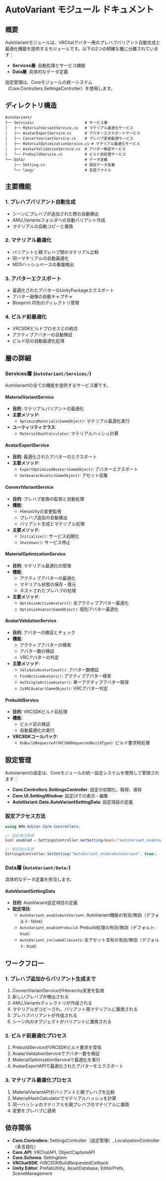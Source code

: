 # AutoVariant モジュール ドキュメント

## 概要

AutoVariantモジュールは、VRChatアバター用のプレハブバリアント自動生成と最適化機能を提供するモジュールです。以下の2つの明確な層に分離されています：

- **Services層**: 自動処理とサービス機能
- **Data層**: 具体的なデータ定義

設定管理は、Coreモジュールの統一システム（Core.Controllers.SettingsController）を使用します。

## ディレクトリ構造

```
AutoVariant/
├── Services/                       # サービス層
│   ├── MaterialVariantService.cs   # マテリアル最適化サービス
│   ├── AvatarExportService.cs      # アバターエクスポートサービス
│   ├── ConvertVariantService.cs    # プレハブ変換監視サービス
│   ├── MaterialOptimizationService.cs # マテリアル最適化サービス
│   ├── AvatarValidationService.cs  # アバター検証サービス
│   └── PrebuildService.cs          # ビルド前処理サービス
└── Data/                           # データ定義
    ├── Setting.cs                  # 設定データ定義
    └── lang/                       # 言語ファイル
```

## 主要機能

### 1. プレハブバリアント自動生成
- シーンにプレハブが追加された際の自動検出
- AMU_Variantsフォルダへの自動バリアント作成
- マテリアルの自動コピーと置換

### 2. マテリアル最適化
- バリアントと親プレハブ間のマテリアル比較
- 同一マテリアルの自動最適化
- MD5ハッシュベースの重複検出

### 3. アバターエクスポート
- 最適化されたアバターのUnityPackageエクスポート
- アバター画像の自動キャプチャ
- Blueprint ID別のディレクトリ管理

### 4. ビルド前最適化
- VRCSDKビルドプロセスとの統合
- アクティブアバターの自動検証
- ビルド前の自動最適化処理

## 層の詳細

### Services層 (`AutoVariant/Services/`)

AutoVariantの全ての機能を提供するサービス層です。

#### MaterialVariantService
- **目的**: マテリアルバリアントの最適化
- **主要メソッド**:
  - `OptimizeMaterials(GameObject)`: マテリアル最適化実行
- **ユーティリティクラス**:
  - `MaterialHashCalculator`: マテリアルハッシュ計算

#### AvatarExportService
- **目的**: 最適化されたアバターのエクスポート
- **主要メソッド**:
  - `ExportOptimizedAvatar(GameObject)`: アバターエクスポート
  - `GetAvatarAssets(GameObject)`: アセット収集

#### ConvertVariantService
- **目的**: プレハブ変換の監視と自動処理
- **機能**:
  - Hierarchyの変更監視
  - プレハブ追加の自動検出
  - バリアント生成とマテリアル処理
- **主要メソッド**:
  - `Initialize()`: サービス初期化
  - `Shutdown()`: サービス停止

#### MaterialOptimizationService
- **目的**: マテリアル最適化の管理
- **機能**:
  - アクティブアバターの最適化
  - マテリアル状態の保存・復元
  - ネストされたプレハブの処理
- **主要メソッド**:
  - `OptimizeActiveAvatars()`: 全アクティブアバター最適化
  - `OptimizeAvatar(GameObject)`: 個別アバター最適化

#### AvatarValidationService
- **目的**: アバターの検証とチェック
- **機能**:
  - アクティブアバターの検索
  - アバター数の検証
  - VRCアバターの判定
- **主要メソッド**:
  - `ValidateAvatarCount()`: アバター数検証
  - `FindActiveAvatars()`: アクティブアバター検索
  - `GetSingleActiveAvatar()`: 単一アクティブアバター取得
  - `IsVRCAvatar(GameObject)`: VRCアバター判定

#### PrebuildService
- **目的**: VRCSDKビルド前処理
- **機能**:
  - ビルド前の検証
  - 自動最適化の実行
- **VRCSDKコールバック**:
  - `OnBuildRequested(VRCSDKRequestedBuildType)`: ビルド要求時処理

## 設定管理

AutoVariantの設定は、Coreモジュールの統一設定システムを使用して管理されます：

- **Core.Controllers.SettingsController**: 設定の初期化、取得、保存
- **Core.UI.SettingWindow**: 設定UIでの表示・編集
- **AutoVariant.Data.AutoVariantSettingData**: 設定項目の定義

### 設定アクセス方法

```csharp
using AMU.Editor.Core.Controllers;

// 設定値の取得
bool enabled = SettingsController.GetSetting<bool>("AutoVariant_enableAutoVariant", false);

// 設定値の変更
SettingsController.SetSetting("AutoVariant_enableAutoVariant", true);
```

### Data層 (`AutoVariant/Data/`)

具体的なデータ定義を担当します。

#### AutoVariantSettingData
- **目的**: AutoVariant設定項目の定義
- **設定項目**:
  - `AutoVariant_enableAutoVariant`: AutoVariant機能の有効/無効（デフォルト: false）
  - `AutoVariant_enablePrebuild`: Prebuild処理の有効/無効（デフォルト: true）
  - `AutoVariant_includeAllAssets`: 全アセット含有の有効/無効（デフォルト: true）

## ワークフロー

### 1. プレハブ追加からバリアント生成まで
1. ConvertVariantServiceがHierarchy変更を監視
2. 新しいプレハブが検出される
3. AMU_Variantsディレクトリが作成される
4. マテリアルがコピーされ、バリアント用マテリアルに置換される
5. プレハブバリアントが作成される
6. シーン内のオブジェクトがバリアントに置換される

### 2. ビルド前最適化プロセス
1. PrebuildServiceがVRCSDKビルド要求を受信
2. AvatarValidationServiceでアバター数を検証
3. MaterialOptimizationServiceで最適化を実行
4. AvatarExportAPIで最適化されたアバターをエクスポート

### 3. マテリアル最適化プロセス
1. MaterialVariantAPIがバリアントと親プレハブを比較
2. MaterialHashCalculatorでマテリアルハッシュを計算
3. 同一ハッシュのマテリアルを親プレハブのマテリアルに置換
4. 変更をプレハブに適用

## 依存関係

- **Core.Controllers**: SettingsController（設定管理）, LocalizationController（多言語化）
- **Core.API**: VRChatAPI, ObjectCaptureAPI
- **Core.Schema**: SettingItem
- **VRChatSDK**: IVRCSDKBuildRequestedCallback
- **Unity Editor**: PrefabUtility, AssetDatabase, EditorPrefs, SceneManagement
